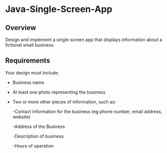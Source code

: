 # Java-Single-Screen-App

## Overview

Design and implement a single screen app that displays information about a fictional small business.

## Requirements

Your design must include:

- Business name
- At least one photo representing the business
- Two or more other pieces of information, such as:

  -Contact information for the business (eg phone number, email address, website)
  
  -Address of the Business
  
  -Description of business
  
  -Hours of operation

